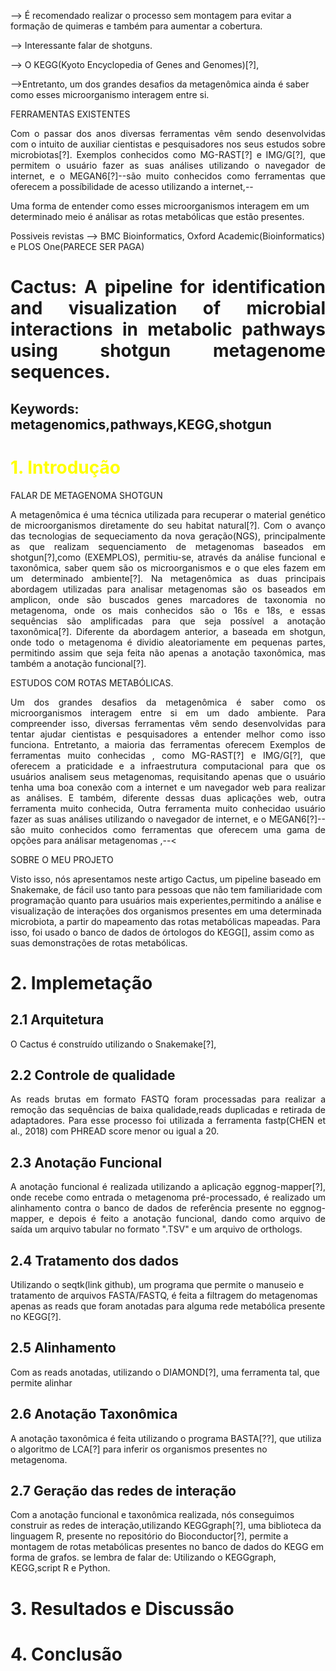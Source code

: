 
--> É recomendado realizar o processo sem montagem para evitar a formação de quimeras e também para aumentar a cobertura.

--> Interessante falar de shotguns.

--> O KEGG(Kyoto Encyclopedia of Genes and Genomes)[?], 

-->Entretanto, um dos grandes desafios da metagenômica ainda é saber como esses microorganismo interagem entre si.

FERRAMENTAS EXISTENTES

<p align="justify">Com o passar dos anos diversas ferramentas vêm sendo desenvolvidas com o intuito de auxiliar cientistas e pesquisadores nos seus estudos sobre microbiotas[?]. Exemplos conhecidos como MG-RAST[?] e IMG/G[?], que permitem o usuário fazer as suas análises utilizando o navegador de internet, e o MEGAN6[?]--são muito conhecidos como ferramentas que oferecem a possíbilidade de acesso utilizando a internet,--</p> 

Uma forma de entender como esses microorganismos interagem em um determinado meio é análisar as rotas metabólicas que estão presentes. 

Possiveis revistas --> BMC Bioinformatics, Oxford Academic(Bioinformatics) e PLOS One(PARECE SER PAGA)

# <h1 align="justify"> Cactus: A pipeline for identification and visualization of microbial interactions in metabolic pathways using shotgun metagenome sequences. </h1>


## Keywords: metagenomics,pathways,KEGG,shotgun

# <span style="color:yellow"> 1. Introdução </span>


FALAR DE METAGENOMA SHOTGUN

<p align="justify">A metagenômica é uma técnica utilizada para recuperar o material genético de microorganismos diretamente do seu habitat natural[?]. Com o avanço das tecnologias de sequeciamento da nova geração(NGS), principalmente as que realizam sequenciamento de metagenomas baseados em shotgun[?],como (EXEMPLOS), permitiu-se, através da análise funcional e taxonômica, saber quem são os microorganismos e o que eles fazem em um determinado ambiente[?]. Na metagenômica as duas principais abordagem utilizadas para analisar metagenomas são os baseados em amplicon, onde são buscados genes marcadores de taxonomia no metagenoma, onde os mais conhecidos são o 16s e 18s, e essas sequências são amplificadas para que seja possível a anotação taxonômica[?]. Diferente da abordagem anterior, a baseada em shotgun, onde todo o metagenoma é dividio aleatoriamente em pequenas partes, permitindo assim que seja feita não apenas a anotação taxonômica, mas também a anotação funcional[?].  </p>

ESTUDOS COM ROTAS METABÓLICAS.

<p align="justify">
Um dos grandes desafios da metagenômica é saber como os microorganismos interagem entre si em um dado ambiente. Para compreender isso, diversas ferramentas vêm sendo desenvolvidas para tentar ajudar cientistas e pesquisadores a entender melhor como isso funciona. Entretanto, a maioria das ferramentas oferecem  Exemplos de ferramentas muito conhecidas , como MG-RAST[?] e IMG/G[?], que oferecem a praticidade e a infraestrutura computacional para que os usuários analisem seus metagenomas, requisitando apenas que o usuário tenha uma boa conexão com a internet e um navegador web para realizar as análises. E também, diferente dessas duas aplicações web, outra ferramenta muito conhecida, Outra ferramenta muito conhecidao usuário fazer as suas análises utilizando o navegador de internet, e o MEGAN6[?]--são muito conhecidos como ferramentas que oferecem uma gama de opções para análisar metagenomas ,--<

</p>

SOBRE O MEU PROJETO

Visto isso, nós apresentamos neste artigo Cactus, um pipeline baseado em Snakemake, de fácil uso tanto para pessoas que não tem familiaridade com programação quanto para usuários mais experientes,permitindo a análise e visualização de interações dos organismos presentes em uma determinada microbiota, a partir do mapeamento das rotas metabólicas mapeadas. Para isso, foi usado o banco de dados de órtologos do KEGG[], assim como as suas demonstrações de rotas metabólicas. 

# 2. Implemetação

## 2.1 Arquitetura

O Cactus é construído utilizando o Snakemake[?], 

## 2.2 Controle de qualidade

<p align="justify">As reads brutas em formato FASTQ foram processadas para realizar a remoção
das sequências de baixa qualidade,reads duplicadas e retirada de adaptadores. Para esse
processo foi utilizada a ferramenta fastp(CHEN et al., 2018) com PHREAD score menor
ou igual a 20. </p>

## 2.3 Anotação Funcional

<p align="justify">A anotação funcional é realizada utilizando a aplicação eggnog-mapper[?], onde recebe como entrada o metagenoma pré-processado, é realizado um alinhamento contra o banco de dados de referência presente no eggnog-mapper, e depois é feito a anotação funcional, dando como arquivo de saída um arquivo tabular no formato ".TSV" e um arquivo de orthologs.</p>


## 2.4 Tratamento dos dados

Utilizando o seqtk(link github), um programa que permite o manuseio e tratamento de arquivos FASTA/FASTQ, é feita a filtragem do metagenomas apenas as reads que foram anotadas para alguma rede metabólica presente no KEGG[?].

## 2.5 Alinhamento 

Com as reads anotadas, utilizando o DIAMOND[?], uma ferramenta tal, que permite alinhar 

## 2.6 Anotação Taxonômica

A anotação taxonômica é feita utilizando o programa BASTA[??], que utiliza o algoritmo de LCA[?] para inferir os organismos presentes no metagenoma.

## 2.7 Geração das redes de interação
Com a anotação funcional e taxonômica realizada, nós conseguimos construir as redes de interação,utilizando KEGGgraph[?], uma biblioteca da linguagem R, presente no repositório do Bioconductor[?], permite a montagem de rotas metabólicas presentes no banco de dados do KEGG em forma de grafos. se lembra de falar de: Utilizando o KEGGgraph, KEGG,script R e Python.


# 3. Resultados e Discussão



# 4. Conclusão